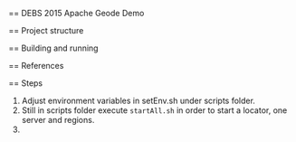 == DEBS 2015 Apache Geode Demo

== Project structure

== Building and running

== References


== Steps

1. Adjust environment variables in setEnv.sh under scripts folder.
1. Still in scripts folder execute `startAll.sh` in order to start a locator, one server and regions.
1. 



